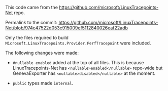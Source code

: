 This code came from the https://github.com/microsoft/LinuxTracepoints-Net repo.

Permalink to the commit:
https://github.com/microsoft/LinuxTracepoints-Net/blob/974c47522d053c915009ef5112840026eaf22adb

Only the files required to build
`Microsoft.LinuxTracepoints.Provider.PerfTracepoint` were included.

The following changes were made:

* `#nullable enabled` added at the top of all files. This is because
  LinuxTracepoints-Net has `<nullable>enabled</nullable>` repo-wide but
  GenevaExporter has `<nullable>disabled</nullable>` at the moment.

* `public` types made `internal`.
